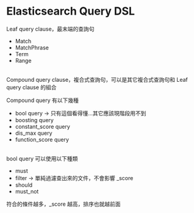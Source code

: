 # Elasticsearch Query DSL

Leaf query clause，最末端的查詢句
- Match
- MatchPhrase
- Term
- Range

<br/>Compound query clause，複合式查詢句，可以是其它複合式查詢句和 Leaf query clause 的組合

Compound query 有以下幾種
- bool query → 只有這個看得懂...其它應該現階段用不到
- boosting query
- constant_score query
- dis_max query
- function_score query

<br/>bool query 可以使用以下種類
- must
- filter → 單純過濾查出來的文件，不會影響 _score
- should
- must_not

符合的條件越多，_score 越高，排序也就越前面